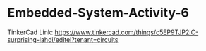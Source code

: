 # Embedded-System-Activity-6


TinkerCad Link: https://www.tinkercad.com/things/c5EP9TJP2IC-surprising-lahdi/editel?tenant=circuits
